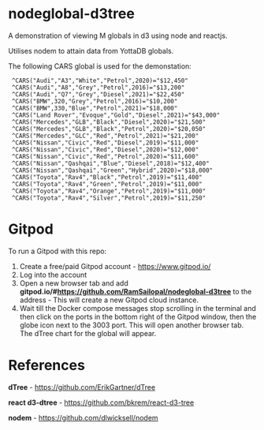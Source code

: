# nodeglobal-d3tree

A demonstration of viewing M globals in d3 using node and reactjs.

Utilises nodem to attain data from YottaDB globals.

The following CARS global is used for the demonstation:

     ^CARS("Audi","A3","White","Petrol",2020)="$12,450"
     ^CARS("Audi","A8","Grey","Petrol",2016)="$13,200"
     ^CARS("Audi","Q7","Grey","Diesel",2021)="$22,450"
     ^CARS("BMW",320,"Grey","Petrol",2016)="$10,200"
     ^CARS("BMW",330,"Blue","Petrol",2021)="$18,000"
     ^CARS("Land Rover","Evoque","Gold","Diesel",2021)="$43,000"
     ^CARS("Mercedes","GLB","Black","Diesel",2020)="$21,500"
     ^CARS("Mercedes","GLB","Black","Petrol",2020)="$20,050"
     ^CARS("Mercedes","GLC","Red","Petrol",2021)="$21,200"
     ^CARS("Nissan","Civic","Red","Diesel",2019)="$11,000"
     ^CARS("Nissan","Civic","Red","Diesel",2020)="$12,000"
     ^CARS("Nissan","Civic","Red","Petrol",2020)="$11,600"
     ^CARS("Nissan","Qashqai","Blue","Diesel",2018)="$12,400"
     ^CARS("Nissan","Qashqai","Green","Hybrid",2020)="$18,000"
     ^CARS("Toyota","Rav4","Black","Petrol",2019)="$11,400"
     ^CARS("Toyota","Rav4","Green","Petrol",2019)="$11,000"
     ^CARS("Toyota","Rav4","Orange","Petrol",2019)="$11,000"
     ^CARS("Toyota","Rav4","Silver","Petrol",2019)="$11,250"


# Gitpod

To run a Gitpod with this repo:

1) Create a free/paid Gitpod account - https://www.gitpod.io/
2) Log into the account
3) Open a new browser tab and add **gitpod.io/#https://github.com/RamSailopal/nodeglobal-d3tree** to the address - This will create a new Gitpod cloud instance.
4) Wait till the Docker compose messages stop scrolling in the terminal and then click on the ports in the bottom right of the Gitpod window, then the globe icon next to the 3003 port. This will open another browser tab. The dTree chart for the global will appear.

# References

**dTree** - https://github.com/ErikGartner/dTree

**react d3-dtree** - https://github.com/bkrem/react-d3-tree

**nodem** - https://github.com/dlwicksell/nodem

